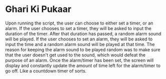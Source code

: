 # Ghari Ki Pukaar
Upon running the script, the user can choose to either set a timer, or an alarm.
If the user chooses to set a timer, they will be asked to input the duration of the timer. After that duration has passed, a random alarm sound will be played.
If the user chooses to set an alarm, they will be asked to input the time and a random alarm sound will be played at that time.
The reason for keeping the alarm sound to be played random was to make sure that the user doesn't get used to the sound, which would defeat the purpose of an alarm.
Once the alarm/timer has been set, the screen will display and constantly update the amount of time left for the alarm/timer to go off. Like a countdown timer of sorts.
